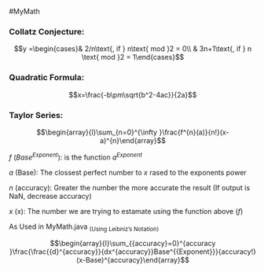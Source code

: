 #MyMath

### Collatz Conjecture:
$$y =\begin{cases}& 2/n\text{, if } n\text{ mod }2 = 0\\  & 3n+1\text{, if } n \text{ mod }2 = 1\end{cases}$$

### Quadratic Formula:
$$x=\frac{-b\pm\sqrt{b^2-4ac}}{2a}$$

### Taylor Series:

$$\begin{array}{l}\sum_{n=0}^{\infty }\frac{f^{n}(a)}{n!}(x-a)^{n}\end{array}$$

$f$ ($Base^{Exponent}$): is the function $a^{Exponent}$

$a$ (Base): The clossest perfect number to $x$ rased to the exponents power 

$n$ (accuracy): Greater the number the more accurate the result (If output is NaN, decrease accuracy)

$x$ (x): The number we are trying to estamate using the function above ($f$) 

As Used in MyMath.java $_{\text{(Using Leibniz's Notation)}}$

$$\begin{array}{l}\sum_{{accuracy}=0}^{accuracy }\frac{\frac{{d}^{accuracy}}{dx^{accuracy}}Base^{{Exponent}}}{accuracy!}(x-Base)^{accuracy}\end{array}$$
